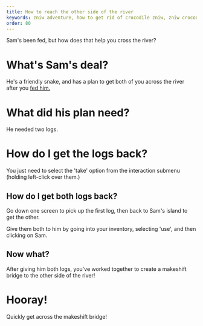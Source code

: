 ```yaml
---
title: How to reach the other side of the river
keywords: zniw adventure, how to get rid of crocodile zniw, zniw crocodile bait, zniw cross river, how to feed the snake zniw, zniw sam
order: 80
---
```


Sam's been fed, but how does that help you cross the river?

# What's Sam's deal?
He's a friendly snake, and has a plan to get both of you across the river after you [fed him.](snake.md)

# What did his plan need?
He needed two logs.

# How do I get the logs back?
You just need to select the 'take' option from the interaction submenu (holding left-click over them.)

## How do I get both logs back?
Go down one screen to pick up the first log, then back to Sam's island to get the other.

Give them both to him by going into your inventory, selecting 'use', and then clicking on Sam.

## Now what?
After giving him both logs, you've worked together to create a makeshift bridge to the other side of the river!

# Hooray!
Quickly get across the makeshift bridge!